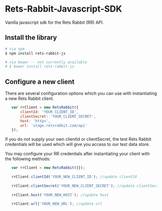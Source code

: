 # Rets-Rabbit-Javascript-SDK
Vanilla javascript sdk for the Rets Rabbit (RR) API.

## Install the library
```bash
# via npm
$ npm install rets-rabbit-js

# via bower -- not currently available
# $ bower install rets-rabbit-js
```

## Configure a new client
There are several configuration options which you can use with instantiating
 a new Rets Rabbit client.
 
 ```javascript
    var rrClient = new RetsRabbit({
        clientId: 'YOUR_CLIENT_ID',
        clientSecret: 'YOUR_CLIENT_SECRET',
        host: 'https',
        url: 'stage.retsrabbit.com/api'
    });
 ```
 
 If you do not supply your own clientId or clientSecret, the test Rets Rabbit
 credentials will be used which will give you access to our test data store.
 
 You may configure your RR credentials after instantiating your client with
 the following methods:
 
 ```javascript
    var rrClient = new RetsRabbit({});
    
    rrClient.clientId('YOUR_NEW_CLIENT_ID'); //update clientId
    
    rrClient.clientSecret('YOUR_NEW_CLIENT_SECRET'); //update clientSecret
    
    rrClient.host('YOUR_NEW_HOST'); //update host
    
    rrClient.url('YOUR_NEW_URL'); //update url
 ```
